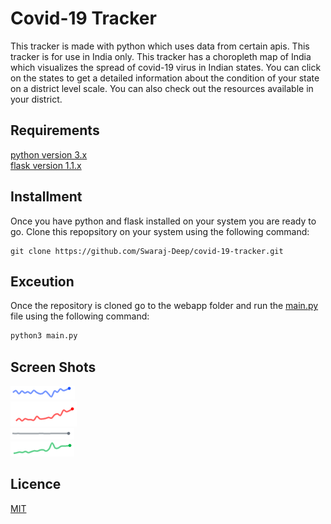 # Covid-19 Tracker

This tracker is made with python which uses data from certain apis. This tracker is for use in India only. This tracker has a choropleth map of India which visualizes the spread of covid-19 virus in Indian states. You can click on the states to get a detailed information about the condition of your state on a district level scale. You can also check out the resources available in your district.

## Requirements

[python version 3.x](https://www.python.org/download/releases/3.0/)  
[flask version 1.1.x](https://pypi.org/project/Flask/)

## Installment

Once you have python and flask installed on your system you are ready to go. Clone this repopsitory on your system using the following command:

``` git
git clone https://github.com/Swaraj-Deep/covid-19-tracker.git
```

## Exceution

Once the repository is cloned go to the webapp folder and run the [main.py](/) file using the following command:

``` bash
python3 main.py
```

## Screen Shots

![Front Page](static/uploads/active.png)  
![Second Page](/static/uploads/confirmed.png)  
![Third Page](/static/uploads/deceased.png)  
![Fourth Page](/static/uploads/recovered.png)

## Licence

[MIT](https://opensource.org/licenses/MIT)
